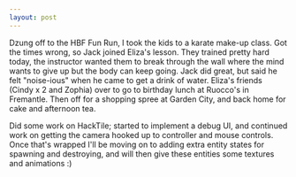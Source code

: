 ```yaml
---
layout: post
---
```


Dzung off to the HBF Fun Run, I took the kids to a karate make-up class. Got the
times wrong, so Jack joined Eliza's lesson. They trained pretty hard today, the
instructor wanted them to break through the wall where the mind wants to give up
but the body can keep going. Jack did great, but said he felt "noise-ious" when
he came to get a drink of water. Eliza's friends (Cindy x 2 and Zophia) over to
go to birthday lunch at Ruocco's in Fremantle. Then off for a shopping spree at
Garden City, and back home for cake and afternoon tea.

Did some work on HackTile; started to implement a debug UI, and continued work
on getting the camera hooked up to controller and mouse controls. Once that's
wrapped I'll be moving on to adding extra entity states for spawning and
destroying, and will then give these entities some textures and animations :)
